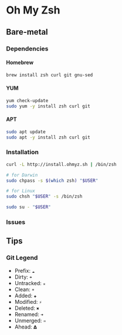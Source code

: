 # Oh My Zsh

## Bare-metal

### Dependencies

#### Homebrew

```sh
brew install zsh curl git gnu-sed
```

#### YUM

```sh
yum check-update
sudo yum -y install zsh curl git
```

#### APT

```sh
sudo apt update
sudo apt -y install zsh curl git
```

<!-- #### Zypper

```sh
sudo zypper refresh
sudo zypper install -y git
``` -->

### Installation

```sh
curl -L http://install.ohmyz.sh | /bin/zsh
```

```sh
# for Darwin
sudo chpass -s $(which zsh) "$USER"

# for Linux
sudo chsh "$USER" -s /bin/zsh
```

```sh
sudo su - "$USER"
```

### Issues

<!-- #### LDAP Users

```log
Changing shell for ?.
chsh: user "?" does not exist.
```

```sh
# Check if exists
grep "$USER" /etc/passwd
```

```sh
cat << \EOF >> ~/.bash_profile

if ($?prompt) then
  exec /usr/bin/zsh -l
  export SHELL=/usr/bin/zsh
endif
EOF
```

```sh
sudo su - "$USER"
``` -->

## Tips

### Git Legend

- Prefix: `☁`
- Dirty: `☂`
- Untracked: `✭`
- Clean: `☀`
- Added: `✚`
- Modified: `⚡`
- Deleted: `✖`
- Renamed: `➜`
- Unmerged: `♒`
- Ahead: `𝝙`
